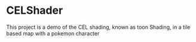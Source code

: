 # CELShader
This project is a demo of the CEL shading, known as toon Shading, in a tile based map with a pokemon character
